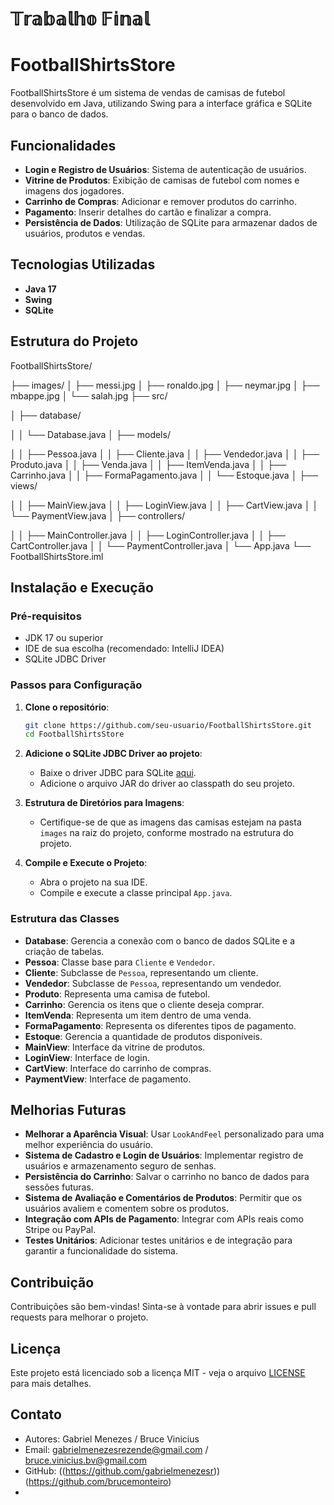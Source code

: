 # 𝕋𝕣𝕒𝕓𝕒𝕝𝕙𝕠 𝔽𝕚𝕟𝕒𝕝


# FootballShirtsStore

FootballShirtsStore é um sistema de vendas de camisas de futebol desenvolvido em Java, utilizando Swing para a interface gráfica e SQLite para o banco de dados.

## Funcionalidades

- **Login e Registro de Usuários**: Sistema de autenticação de usuários.
- **Vitrine de Produtos**: Exibição de camisas de futebol com nomes e imagens dos jogadores.
- **Carrinho de Compras**: Adicionar e remover produtos do carrinho.
- **Pagamento**: Inserir detalhes do cartão e finalizar a compra.
- **Persistência de Dados**: Utilização de SQLite para armazenar dados de usuários, produtos e vendas.

## Tecnologias Utilizadas

- **Java 17**
- **Swing**
- **SQLite**

## Estrutura do Projeto

FootballShirtsStore/

├── images/
│   ├── messi.jpg
│   ├── ronaldo.jpg
│   ├── neymar.jpg
│   ├── mbappe.jpg
│   └── salah.jpg
├── src/

│   ├── database/

│   │   └── Database.java
│   ├── models/

│   │   ├── Pessoa.java
│   │   ├── Cliente.java
│   │   ├── Vendedor.java
│   │   ├── Produto.java
│   │   ├── Venda.java
│   │   ├── ItemVenda.java
│   │   ├── Carrinho.java
│   │   ├── FormaPagamento.java
│   │   └── Estoque.java
│   ├── views/

│   │   ├── MainView.java
│   │   ├── LoginView.java
│   │   ├── CartView.java
│   │   └── PaymentView.java
│   ├── controllers/

│   │   ├── MainController.java
│   │   ├── LoginController.java
│   │   ├── CartController.java
│   │   └── PaymentController.java
│   └── App.java
└── FootballShirtsStore.iml



## Instalação e Execução

### Pré-requisitos

- JDK 17 ou superior
- IDE de sua escolha (recomendado: IntelliJ IDEA)
- SQLite JDBC Driver

### Passos para Configuração

1. **Clone o repositório**:
    ```bash
    git clone https://github.com/seu-usuario/FootballShirtsStore.git
    cd FootballShirtsStore
    ```

2. **Adicione o SQLite JDBC Driver ao projeto**:
    - Baixe o driver JDBC para SQLite [aqui](https://github.com/xerial/sqlite-jdbc/releases).
    - Adicione o arquivo JAR do driver ao classpath do seu projeto.

3. **Estrutura de Diretórios para Imagens**:
    - Certifique-se de que as imagens das camisas estejam na pasta `images` na raiz do projeto, conforme mostrado na estrutura do projeto.

4. **Compile e Execute o Projeto**:
    - Abra o projeto na sua IDE.
    - Compile e execute a classe principal `App.java`.

### Estrutura das Classes

- **Database**: Gerencia a conexão com o banco de dados SQLite e a criação de tabelas.
- **Pessoa**: Classe base para `Cliente` e `Vendedor`.
- **Cliente**: Subclasse de `Pessoa`, representando um cliente.
- **Vendedor**: Subclasse de `Pessoa`, representando um vendedor.
- **Produto**: Representa uma camisa de futebol.
- **Carrinho**: Gerencia os itens que o cliente deseja comprar.
- **ItemVenda**: Representa um item dentro de uma venda.
- **FormaPagamento**: Representa os diferentes tipos de pagamento.
- **Estoque**: Gerencia a quantidade de produtos disponíveis.
- **MainView**: Interface da vitrine de produtos.
- **LoginView**: Interface de login.
- **CartView**: Interface do carrinho de compras.
- **PaymentView**: Interface de pagamento.

## Melhorias Futuras

- **Melhorar a Aparência Visual**: Usar `LookAndFeel` personalizado para uma melhor experiência do usuário.
- **Sistema de Cadastro e Login de Usuários**: Implementar registro de usuários e armazenamento seguro de senhas.
- **Persistência do Carrinho**: Salvar o carrinho no banco de dados para sessões futuras.
- **Sistema de Avaliação e Comentários de Produtos**: Permitir que os usuários avaliem e comentem sobre os produtos.
- **Integração com APIs de Pagamento**: Integrar com APIs reais como Stripe ou PayPal.
- **Testes Unitários**: Adicionar testes unitários e de integração para garantir a funcionalidade do sistema.

## Contribuição

Contribuições são bem-vindas! Sinta-se à vontade para abrir issues e pull requests para melhorar o projeto.

## Licença

Este projeto está licenciado sob a licença MIT - veja o arquivo [LICENSE](LICENSE) para mais detalhes.

## Contato

- Autores: Gabriel Menezes / Bruce Vinicius
- Email: gabrielmenezesrezende@gmail.com / bruce.vinicius.bv@gmail.com
- GitHub: ((https://github.com/gabrielmenezesr)) (https://github.com/brucemonteiro)
- 
